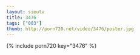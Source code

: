 ```yaml
--- 
layout: sieutv
title: 3476
tags: ["003"]
thumb: http://porn720.net/video/3476/poster.jpg
---
```

{% include porn720 key="3476" %} 
